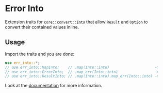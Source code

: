 # Error Into

Extension traits for [`core::convert::Into`](https://doc.rust-lang.org/core/convert/trait.Into.html)
that allow `Result` and `Option` to convert their contained values inline.

## Usage

Import the traits and you are done:

```rust
use err_into::*;
// use err_into::MapInto;    // .map(Into::into)                     -> .map_into()
// use err_into::ErrorInto;  // .map_err(Into::into)                 -> .err_into()
// use err_into::ResultInto; // .map(Into::into).map_err(Into::into) -> .res_into()
```

Look at the [documentation](https://docs.rs/err-into/latest/err-into) for more information.
